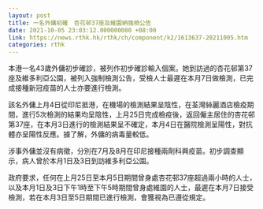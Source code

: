 ```yaml
---
layout: post
title: 一名外傭初確　杏花邨37座及維園納強檢公告
date: 2021-10-05 23:03:12.000000000 +08:00
link: https://news.rthk.hk/rthk/ch/component/k2/1613637-20211005.htm
categories: rthk
---
```


本港一名43歲外傭初步確診，被列作初步確診輸入個案。她到訪過的杏花邨第37座及維多利亞公園，被列入強制檢測公告，受檢人士最遲在本月7日做檢測，已完成接種新冠疫苗的人士亦要進行檢測。

該名外傭上月4日從印尼抵港，在機場的檢測結果呈陰性，在荃灣絲麗酒店檢疫期間，進行5次檢測的結果均呈陰性，上月25日完成檢疫後，返回僱主居住的杏花邨第37座，在本月3日進行的檢測結果呈不確定，本月4日在醫院檢測呈陽性，對抗體亦呈陽性反應。據了解，外傭的病毒量較低。

涉事外傭並沒有病徵，分別在7月及8月在印尼接種兩劑科興疫苗。初步調查顯示，病人曾於本月1日及3日到訪維多利亞公園。

政府要求，任何在上月25日至本月5日期間曾身處杏花邨37座超過兩小時的人士，以及本月1日及3日下午1時至下午5時期間曾身處維園的人士，最遲在本月7日接受檢測，若在本月3日至5日期間已進行檢測，會獲視為已遵從規定。
